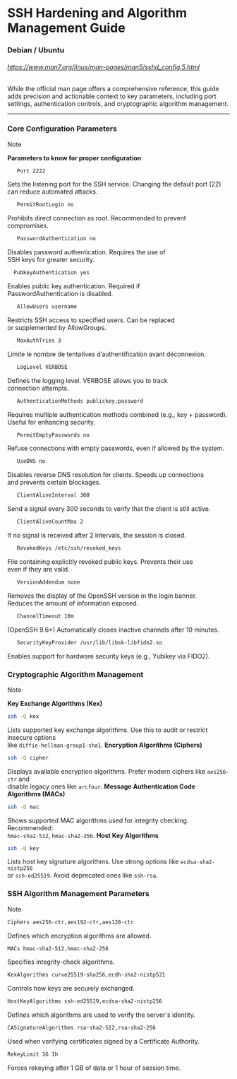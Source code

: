# SSH Hardening and Algorithm Management Guide

### Debian / Ubuntu  
###### https://www.man7.org/linux/man-pages/man5/sshd_config.5.html

While the official man page offers a comprehensive reference, this guide adds precision and actionable context to key parameters, including port settings, authentication controls, and cryptographic algorithm management.

---
### Core Configuration Parameters
> [!NOTE]
> **Parameters to know for proper configuration**
>```bash
>    Port 2222  
>    ```
>    Sets the listening port for the SSH service. Changing the default port (22)  
>    can reduce automated attacks.
>
>```bash
>    PermitRootLogin no  
>   ```
>    Prohibits direct connection as root. Recommended to prevent  
>    compromises.
>```bash
>    PasswordAuthentication no
>   ```
>    Disables password authentication. Requires the use of  
>    SSH keys for greater security.
>```bash
>   PubkeyAuthentication yes
>   ```
>   Enables public key authentication. Required if  
>   PasswordAuthentication is disabled.
>```bash
>    AllowUsers username
>    ```
>   Restricts SSH access to specified users. Can be replaced  
>   or supplemented by AllowGroups.
>```bash
>    MaxAuthTries 3
>   ```  
>    Limite le nombre de tentatives d’authentification avant déconnexion.
>```bash
>    LogLevel VERBOSE
>   ```  
>   Defines the logging level. VERBOSE allows you to track  
>   connection attempts.
>```bash
>    AuthenticationMethods publickey,password
>   ```  
>   Requires multiple authentication methods combined (e.g., key + password).  
>   Useful for enhancing security.
>```bash
>    PermitEmptyPasswords no  
>   ```
>   Refuse connections with empty passwords, even if allowed by the system.
>```bash
>    UseDNS no
>   ```  
>   Disables reverse DNS resolution for clients. Speeds up connections  
>   and prevents certain blockages.
>```bash
>    ClientAliveInterval 300
>   ```  
>   Send a signal every 300 seconds to verify that the client is still active.
>```bash
>    ClientAliveCountMax 2
>   ```  
>   If no signal is received after 2 intervals, the session is closed.
>```bash
>    RevokedKeys /etc/ssh/revoked_keys
>   ```  
>   File containing explicitly revoked public keys. Prevents their use  
>   even if they are valid.
>```bash
>    VersionAddendum none
>   ```  
>   Removes the display of the OpenSSH version in the login banner.  
>   Reduces the amount of information exposed.
>```bash
>    ChannelTimeout 10m
>   ```  
>   (OpenSSH 9.6+) Automatically closes inactive channels after 10 minutes.
>```bash
>    SecurityKeyProvider /usr/lib/libsk-libfido2.so
>   ```  
>   Enables support for hardware security keys (e.g., Yubikey via FIDO2).
>




### Cryptographic Algorithm Management

> [!NOTE]
> **Key Exchange Algorithms (Kex)**
>```bash
>ssh -Q kex
>```
>Lists supported key exchange algorithms. Use this to audit or restrict insecure options  
>like `diffie-hellman-group1-sha1`.
> **Encryption Algorithms (Ciphers)**
>```bash
>ssh -Q cipher
>```
>Displays available encryption algorithms. Prefer modern ciphers like `aes256-ctr` and  
>disable legacy ones like `arcfour`.
> **Message Authentication Code Algorithms (MACs)**
>```bash
>ssh -Q mac
>```
>Shows supported MAC algorithms used for integrity checking. Recommended:  
>`hmac-sha2-512`, `hmac-sha2-256`.
> **Host Key Algorithms**
>```bash
>ssh -Q key
>```
>Lists host key signature algorithms. Use strong options like `ecdsa-sha2-nistp256`  
>or `ssh-ed25519`. Avoid deprecated ones like `ssh-rsa`.


### SSH Algorithm Management Parameters

> [!NOTE]
>```bash
> Ciphers aes256-ctr,aes192-ctr,aes128-ctr
>```
>Defines which encryption algorithms are allowed.
>
>```bash
> MACs hmac-sha2-512,hmac-sha2-256
>```
>Specifies integrity-check algorithms.
>
>```bash
> KexAlgorithms curve25519-sha256,ecdh-sha2-nistp521
>```
>Controls how keys are securely exchanged.
>
>```bash
> HostKeyAlgorithms ssh-ed25519,ecdsa-sha2-nistp256
>```
>Defines which algorithms are used to verify the server's identity.
>
>```bash
> CASignatureAlgorithms rsa-sha2-512,rsa-sha2-256
>```
>Used when verifying certificates signed by a Certificate Authority.
>
>```bash
> RekeyLimit 1G 1h
>```
>Forces rekeying after 1 GB of data or 1 hour of session time.
